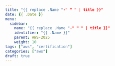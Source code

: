 ```yaml
---
title: "{{ replace .Name "-" " " | title }}"
date: {{ .Date }}
menu:
  sidebar:
    name: "{{ replace .Name "-" " " | title }}"
    identifier: "{{ .Name }}"
    parent: AWS-2025
    weight: 10
tags: ["aws", "certification"]
categories: ["aws"]
draft: true
---
```


